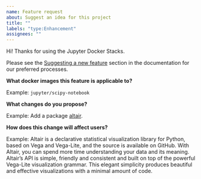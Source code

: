 ```yaml
---
name: Feature request
about: Suggest an idea for this project
title: ""
labels: "type:Enhancement"
assignees: ""
---
```


Hi! Thanks for using the Jupyter Docker Stacks.

Please see the [Suggesting a new feature](https://jupyter-docker-stacks.readthedocs.io/en/latest/contributing/features.html#suggesting-a-new-feature) section in the documentation for our preferred processes.

**What docker images this feature is applicable to?**

Example: `jupyter/scipy-notebook`

**What changes do you propose?**

Example: Add a package [altair](https://altair-viz.github.io).

**How does this change will affect users?**

Example: Altair is a declarative statistical visualization library for Python, based on Vega and Vega-Lite, and the source is available on GitHub.
With Altair, you can spend more time understanding your data and its meaning.
Altair’s API is simple, friendly and consistent and built on top of the powerful Vega-Lite visualization grammar.
This elegant simplicity produces beautiful and effective visualizations with a minimal amount of code.
